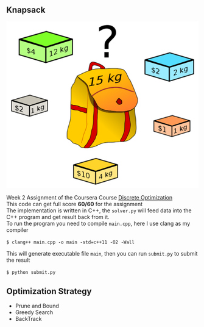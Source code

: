 ## Knapsack

![knapsack](./knapsack.png)

Week 2 Assignment of the Coursera Course [Discrete Optimization](https://www.coursera.org/learn/discrete-optimization/home/info)  
This code can get full score **60/60** for the assignment  
The implementation is written in C++, the `solver.py` will feed data into the C++ program and
get result back from it.  
To run the program you need to compile `main.cpp`, here I use clang as my compiler

`$ clang++ main.cpp -o main -std=c++11 -O2 -Wall`

This will generate executable file `main`, then you can run `submit.py` to submit the result

`$ python submit.py`

## Optimization Strategy

* Prune and Bound
* Greedy Search
* BackTrack
